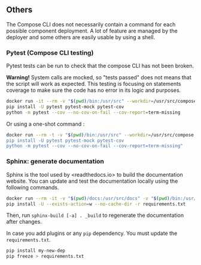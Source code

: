 ## Others

The Compose CLI does not necessarily contain a command for each possible component deployment.
A lot of feature are managed by the deployer and some others are easily usable by using a shell.

### Pytest (Compose CLI testing)

Pytest tests can be run to check that the compose CLI has not been broken.

**Warning!** System calls are mocked, so "tests passed" does not means that the script will work as expected. This testing is focusing on statements coverage to make sure the code has no error in its logic and purposes.

```bash
docker run -it --rm -v "$(pwd)/bin:/usr/src" --workdir=/usr/src/compose python:3 bash
pip install -U pytest pytest-mock pytest-cov
python -m pytest --cov --no-cov-on-fail --cov-report=term-missing
```

Or using a one-shot command :
```bash
docker run --rm -t -v "$(pwd)/bin:/usr/src" --workdir=/usr/src/compose python:3 bash -c "
pip install -U pytest pytest-mock pytest-cov
python -m pytest --cov --no-cov-on-fail --cov-report=term-missing"
```

### Sphinx: generate documentation

Sphinx is the tool used by <readthedocs.io> to build the documentation website.
You can update and test the documentation locally using the following commands.

```bash
docker run --rm -it -v "$(pwd)/docs:/usr/src/docs" -v "$(pwd)/bin:/usr/src/bin" --workdir=/usr/src/docs python:3 bash
pip install -U --exists-action=w --no-cache-dir -r requirements.txt
```

Then, run `sphinx-build [-a] . _build` to regenerate the documentation after changes.

In case you add plugins or any `pip` dependency. You must update the `requirements.txt`.

```bash
pip install my-new-dep
pip freeze > requirements.txt
```
